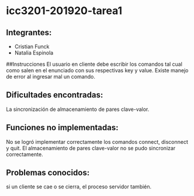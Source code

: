 # icc3201-201920-tarea1
## Integrantes:
* Cristian Funck
* Natalia Espinola

##Instrucciones
El usuario en cliente debe escribir los comandos tal cual como salen en el enunciado con sus respectivas key y value. Existe manejo de error al ingresar mal un comando.

## Dificultades encontradas:
La sincronización de almacenamiento de pares clave-valor.

## Funciones no implementadas:
No se logró implementar correctamente los comandos connect, disconnect y quit.
El almacenamiento de pares clave-valor no se pudo sincronizar correctamente.

## Problemas conocidos:
si un cliente se cae o se cierra, el proceso servidor también.
